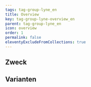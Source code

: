 ```yaml
---
tags: tag-group-lyne_en
title: Overview
key: tag-group-lyne-overview_en
parent: tag-group-lyne_en
icon: overview
order: 1
permalink: false
eleventyExcludeFromCollections: true
---
```


## Zweck

## Varianten

